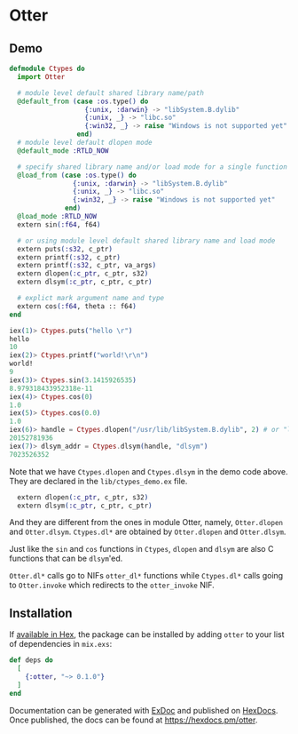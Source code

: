 # Otter
## Demo
```elixir
defmodule Ctypes do
  import Otter

  # module level default shared library name/path
  @default_from (case :os.type() do
                   {:unix, :darwin} -> "libSystem.B.dylib"
                   {:unix, _} -> "libc.so"
                   {:win32, _} -> raise "Windows is not supported yet"
                 end)
  # module level default dlopen mode
  @default_mode :RTLD_NOW

  # specify shared library name and/or load mode for a single function
  @load_from (case :os.type() do
                {:unix, :darwin} -> "libSystem.B.dylib"
                {:unix, _} -> "libc.so"
                {:win32, _} -> raise "Windows is not supported yet"
              end)
  @load_mode :RTLD_NOW
  extern sin(:f64, f64)

  # or using module level default shared library name and load mode
  extern puts(:s32, c_ptr)
  extern printf(:s32, c_ptr)
  extern printf(:s32, c_ptr, va_args)
  extern dlopen(:c_ptr, c_ptr, s32)
  extern dlsym(:c_ptr, c_ptr, c_ptr)

  # explict mark argument name and type
  extern cos(:f64, theta :: f64)
end

iex(1)> Ctypes.puts("hello \r")
hello
10
iex(2)> Ctypes.printf("world!\r\n")
world!
9
iex(3)> Ctypes.sin(3.1415926535)
8.979318433952318e-11
iex(4)> Ctypes.cos(0)
1.0
iex(5)> Ctypes.cos(0.0)
1.0
iex(6)> handle = Ctypes.dlopen("/usr/lib/libSystem.B.dylib", 2) # or "libc.so" for Linux
20152781936
iex(7)> dlsym_addr = Ctypes.dlsym(handle, "dlsym")
7023526352
```

Note that we have `Ctypes.dlopen` and `Ctypes.dlsym` in the demo code above. They are declared in the `lib/ctypes_demo.ex`
file. 

```elixir
  extern dlopen(:c_ptr, c_ptr, s32)
  extern dlsym(:c_ptr, c_ptr, c_ptr)
```

And they are different from the ones in module Otter, namely, `Otter.dlopen` and `Otter.dlsym`. `Ctypes.dl*` are obtained
by `Otter.dlopen` and `Otter.dlsym`. 

Just like the `sin` and `cos` functions in `Ctypes`, `dlopen` and `dlsym` are also C functions that can be `dlsym`'ed.

`Otter.dl*` calls go to NIFs `otter_dl*` functions while `Ctypes.dl*` calls going to `Otter.invoke` which redirects to 
the `otter_invoke` NIF.

## Installation

If [available in Hex](https://hex.pm/docs/publish), the package can be installed
by adding `otter` to your list of dependencies in `mix.exs`:

```elixir
def deps do
  [
    {:otter, "~> 0.1.0"}
  ]
end
```

Documentation can be generated with [ExDoc](https://github.com/elixir-lang/ex_doc)
and published on [HexDocs](https://hexdocs.pm). Once published, the docs can
be found at <https://hexdocs.pm/otter>.

